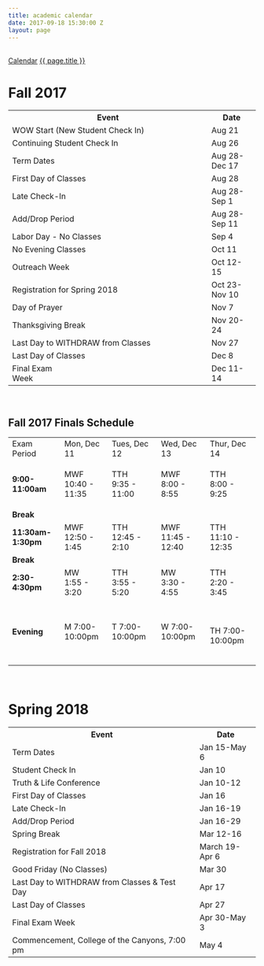 ```yaml
---
title: academic calendar
date: 2017-09-18 15:30:00 Z
layout: page
---
```


<br>
<div class="row">
  <div class="col s12">
    <nav>
     <div class="nav-wrapper white">
       <div class="col s12">
         <a href="{{ "/academics/undergraduate" | prepend: site.url }}" class="breadcrumb">Calendar</a>
         <a href="#!" class="breadcrumb">{{ page.title }}</a>
       </div>
     </div>
   </nav>
  </div>
</div>
<h1>Fall 2017</h1>
<table class="bordered">
<tbody>
<tr><th>Event</th><th>Date</th></tr>
<tr>
<td>WOW Start (New Student Check In)</td>
<td>Aug 21</td>
</tr>
<tr>
<td>Continuing Student Check In</td>
<td>Aug 26</td>
</tr>
<tr>
<td>Term Dates</td>
<td>Aug 28-Dec 17</td>
</tr>
<tr>
<td>First Day of Classes</td>
<td>Aug 28</td>
</tr>
<tr>
<td>Late Check-In</td>
<td>Aug 28-Sep 1</td>
</tr>
<tr>
<td>Add/Drop Period</td>
<td>Aug 28-Sep 11</td>
</tr>
<tr>
<td>Labor Day - No Classes</td>
<td>Sep 4</td>
</tr>
<tr>
<td>No Evening Classes</td>
<td>Oct 11</td>
</tr>
<tr>
<td>Outreach Week</td>
<td>Oct 12-15</td>
</tr>
<tr>
<td>Registration for Spring 2018</td>
<td>Oct 23-Nov 10</td>
</tr>
<tr>
<td>Day of Prayer</td>
<td>Nov 7</td>
</tr>
<tr>
<td>Thanksgiving Break                                         </td>
<td>Nov 20-24</td>
</tr>
<tr>
<td>Last Day to WITHDRAW from Classes</td>
<td>Nov 27</td>
</tr>
<tr>
<td>Last Day of Classes</td>
<td>Dec 8</td>
</tr>
<tr>
<td>Final Exam Week                                                                      </td>
<td>Dec 11-14</td>
</tr>
</tbody>
</table>
<p> </p>
<a name="finals"><h2 id="finalsschedule">Fall 2017 Finals Schedule</h2></a>
<table class="bordered">
<tbody>
<tr>
<td class="boldText">Exam Period</td>
<td class="boldText">Mon, Dec 11</td>
<td class="boldText">Tues, Dec 12</td>
<td class="boldText">Wed, Dec 13</td>
<td class="boldText">Thur, Dec 14</td>
</tr>
<tr>
<td><strong>9:00-11:00am</strong></td>
<td>
<p>MWF <br />10:40 - 11:35</p>
</td>
<td>TTH <br />9:35 - 11:00</td>
<td>MWF <br />8:00 - 8:55</td>
<td>TTH <br />8:00 - 9:25</td>
</tr>
<tr>
<td colspan="5"><strong>Break</strong></td>
</tr>
<tr>
<td><strong>11:30am-1:30pm</strong></td>
<td>MWF <br />12:50 - 1:45</td>
<td>TTH <br />12:45 - 2:10</td>
<td>MWF <br />11:45 - 12:40</td>
<td>TTH <br />11:10 - 12:35</td>
</tr>
<tr>
<td colspan="5"><strong>Break</strong></td>
</tr>
<tr>
<td><strong>2:30-4:30pm</strong></td>
<td>MW <br />1:55 - 3:20</td>
<td>TTH <br />3:55 - 5:20</td>
<td>MW <br />3:30 - 4:55</td>
<td>TTH <br />2:20 - 3:45</td>
</tr>
<tr>
<td><strong>Evening</strong></td>
<td>M 7:00-10:00pm</td>
<td>T 7:00-10:00pm</td>
<td>W 7:00-10:00pm</td>
<td>
<p> </p>
<p>TH 7:00-10:00pm<br /><br /></p>
</td>
</tr>
</tbody>
</table>
<p> </p>
<h1>Spring 2018</h1>
<table class="bordered">
<tbody>
<tr><th>Event</th><th>Date</th></tr>
<tr>
<td>Term Dates</td>
<td>Jan 15-May 6</td>
</tr>
<tr>
<td>Student Check In</td>
<td>Jan 10</td>
</tr>
<tr>
<td>Truth & Life Conference</td>
<td>Jan 10-12</td>
</tr>
<tr>
<td>First Day of Classes</td>
<td>Jan 16</td>
</tr>
<tr>
<td>Late Check-In</td>
<td>Jan 16-19</td>
</tr>
<tr>
<td>Add/Drop Period</td>
<td>Jan 16-29</td>
</tr>
<tr>
<td>Spring Break</td>
<td>Mar 12-16</td>
</tr>
<tr>
<td>Registration for Fall 2018</td>
<td>March 19-Apr 6</td>
</tr>
<tr>
<td>Good Friday (No Classes)</td>
<td>Mar 30</td>
</tr>
<tr>
<td>Last Day to WITHDRAW from Classes & Test Day</td>
<td>Apr 17</td>
</tr>
<tr>
<td>Last Day of Classes</td>
<td>Apr 27</td>
</tr>
<tr>
<td>Final Exam Week</td>
<td>Apr 30-May 3</td>
</tr>
<tr>
<td>Commencement, College of the Canyons, 7:00 pm             </td>
<td>May 4</td>
</tr>
</tbody>
</table>
<p> </p>

